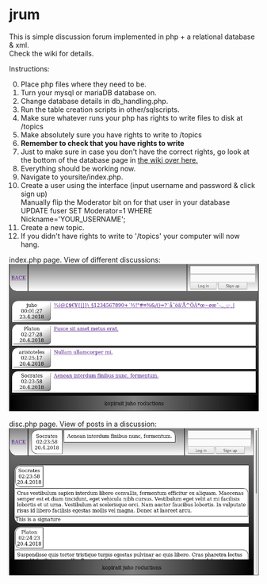 # jrum

This is simple discussion forum implemented in php + a relational database & xml.
<br>Check the wiki for details.


Instructions:

0. Place php files where they need to be.
1. Turn your mysql or mariaDB database on.
2. Change database details in db_handling.php.
3. Run the table creation scripts in other/sqlscripts.
4. Make sure whatever runs your php has rights to write files to disk at /topics
5. Make absolutely sure you have rights to write to /topics
6. **Remember to check that you have rights to write**
7. Just to make sure in case you don't have the correct rights, go look at the bottom of the database page in [the wiki over here.](https://github.com/JuhisVain/jrum/wiki/Database)
8. Everything should be working now.
9. Navigate to yoursite/index.php.
10. Create a user using the interface (input username and password & click sign up)
  <br>Manually flip the Moderator bit on for that user in your database
  <br>UPDATE fuser SET Moderator=1 WHERE Nickname='YOUR_USERNAME';
11. Create a new topic.
12. If you didn't have rights to write to '/topics' your computer will now hang.

index.php page. View of different discussions:
![Alt text](/other/index.jpg "index page")

disc.php page. View of posts in a discussion:
![Alt text](/other/disc.jpg "discussion page")
